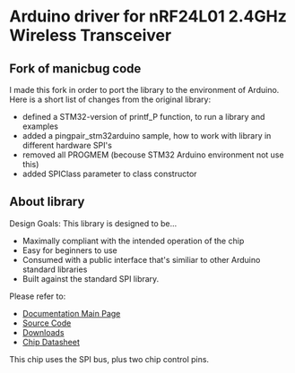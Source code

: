 # Arduino driver for nRF24L01 2.4GHz Wireless Transceiver

## Fork of manicbug code
I made this fork in order to port the library to the environment of Arduino. Here is a short list of changes from the original library:
* defined a STM32-version of printf_P function, to run a library and examples
* added a pingpair_stm32arduino sample, how to work with library in different hardware SPI's
* removed all PROGMEM (becouse STM32 Arduino environment not use this)
* added SPIClass parameter to class constructor

## About library
Design Goals: This library is designed to be...

* Maximally compliant with the intended operation of the chip
* Easy for beginners to use
* Consumed with a public interface that's similiar to other Arduino standard libraries
* Built against the standard SPI library.

Please refer to:

* [Documentation Main Page](http://github.com/markkharkov/RF24)
* [Source Code](https://github.com/markkharkov/RF24)
* [Downloads](https://github.com/markkharkov/RF24/archives/master)
* [Chip Datasheet](http://www.nordicsemi.com/files/Product/data_sheet/nRF24L01_Product_Specification_v2_0.pdf)

This chip uses the SPI bus, plus two chip control pins.
